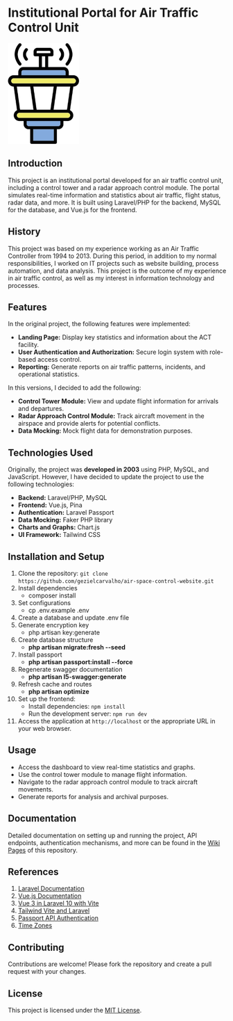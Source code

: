 # Institutional Portal for Air Traffic Control Unit

![Air Traffic Control Portal](./public/assets/images/atc.png)

## Introduction

This project is an institutional portal developed for an air traffic control unit, including a control tower and a radar approach control module. The portal simulates real-time information and statistics about air traffic, flight status, radar data, and more. It is built using Laravel/PHP for the backend, MySQL for the database, and Vue.js for the frontend.

## History

This project was based on my experience working as an Air Traffic Controller from 1994 to 2013. During this period, in addition to my normal responsibilities, I worked on IT projects such as website building, process automation, and data analysis. This project is the outcome of my experience in air traffic control, as well as my interest in information technology and processes.

## Features

In the original project, the following features were implemented:

-   **Landing Page:** Display key statistics and information about the ACT facility.
-   **User Authentication and Authorization:** Secure login system with role-based access control.
-   **Reporting:** Generate reports on air traffic patterns, incidents, and operational statistics.

In this versions, I decided to add the following:

-   **Control Tower Module:** View and update flight information for arrivals and departures.
-   **Radar Approach Control Module:** Track aircraft movement in the airspace and provide alerts for potential conflicts.
-   **Data Mocking:** Mock flight data for demonstration purposes.

## Technologies Used

Originally, the project was **developed in 2003** using PHP, MySQL, and JavaScript. However, I have decided to update the project to use the following technologies:

-   **Backend:** Laravel/PHP, MySQL
-   **Frontend:** Vue.js, Pina
-   **Authentication:** Laravel Passport
-   **Data Mocking:** Faker PHP library
-   **Charts and Graphs:** Chart.js
-   **UI Framework:** Tailwind CSS

## Installation and Setup

1. Clone the repository: `git clone https://github.com/gezielcarvalho/air-space-control-website.git`
2. Install dependencies
    - composer install
3. Set configurations
    - cp .env.example .env
4. Create a database and update .env file
5. Generate encryption key
    - php artisan key:generate
6. Create database structure
    - **php artisan migrate:fresh --seed**
7. Install passport
    - **php artisan passport:install --force**
8. Regenerate swagger documentation
    - **php artisan l5-swagger:generate**
9. Refresh cache and routes
    - **php artisan optimize**
10. Set up the frontend:
    - Install dependencies: `npm install`
    - Run the development server: `npm run dev`
11. Access the application at `http://localhost` or the appropriate URL in your web browser.

## Usage

-   Access the dashboard to view real-time statistics and graphs.
-   Use the control tower module to manage flight information.
-   Navigate to the radar approach control module to track aircraft movements.
-   Generate reports for analysis and archival purposes.

## Documentation

Detailed documentation on setting up and running the project, API endpoints, authentication mechanisms, and more can be found in the [Wiki Pages](https://github.com/gezielcarvalho/air-space-control-website/wiki) of this repository.

## References

1. [Laravel Documentation](https://laravel.com/docs)
2. [Vue.js Documentation](https://vuejs.org/v2/guide/)
3. [Vue 3 in Laravel 10 with Vite](https://medium.com/@DevMahmoudAdel/how-to-install-vue-3-in-laravel-10-with-vite-5c7749afd29c)
4. [Tailwind Vite and Laravel](https://chipperci.com/news/vite-tailwind-laravel)
5. [Passport API Authentication](https://laravel.com/docs/10.x/passport)
6. [Time Zones](https://en.wikipedia.org/wiki/List_of_time_zone_abbreviations)

## Contributing

Contributions are welcome! Please fork the repository and create a pull request with your changes.

## License

This project is licensed under the [MIT License](https://opensource.org/licenses/MIT).
